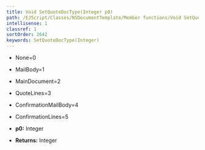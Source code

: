 ```yaml
---
title: Void SetQuoteDocType(Integer p0)
path: /EJScript/Classes/NSDocumentTemplate/Member functions/Void SetQuoteDocType(Integer p_0)
intellisense: 1
classref: 1
sortOrder: 2642
keywords: SetQuoteDocType(Integer)
---
```



* None=0
* MailBody=1
* MainDocument=2
* QuoteLines=3
* ConfirmationMailBody=4
* ConfirmationLines=5

* **p0:** Integer
* **Returns:** Integer
